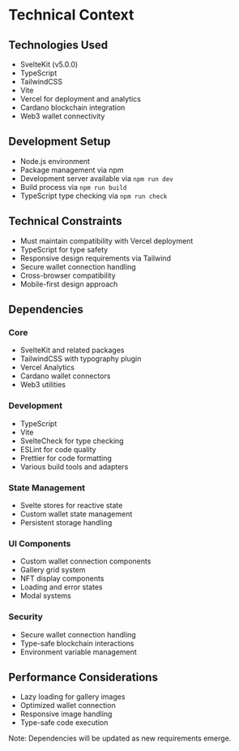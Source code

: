 # Technical Context

## Technologies Used
- SvelteKit (v5.0.0)
- TypeScript
- TailwindCSS
- Vite
- Vercel for deployment and analytics
- Cardano blockchain integration
- Web3 wallet connectivity

## Development Setup
- Node.js environment
- Package management via npm
- Development server available via `npm run dev`
- Build process via `npm run build`
- TypeScript type checking via `npm run check`

## Technical Constraints
- Must maintain compatibility with Vercel deployment
- TypeScript for type safety
- Responsive design requirements via Tailwind
- Secure wallet connection handling
- Cross-browser compatibility
- Mobile-first design approach

## Dependencies
### Core
- SvelteKit and related packages
- TailwindCSS with typography plugin
- Vercel Analytics
- Cardano wallet connectors
- Web3 utilities

### Development
- TypeScript
- Vite
- SvelteCheck for type checking
- ESLint for code quality
- Prettier for code formatting
- Various build tools and adapters

### State Management
- Svelte stores for reactive state
- Custom wallet state management
- Persistent storage handling

### UI Components
- Custom wallet connection components
- Gallery grid system
- NFT display components
- Loading and error states
- Modal systems

### Security
- Secure wallet connection handling
- Type-safe blockchain interactions
- Environment variable management

## Performance Considerations
- Lazy loading for gallery images
- Optimized wallet connection
- Responsive image handling
- Type-safe code execution

Note: Dependencies will be updated as new requirements emerge. 